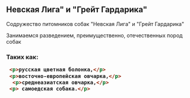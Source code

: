 ## Невская Лига" и "Грейт Гардарика"
  
 <p>Содружество питомников собак "Невская Лига" и "Грейт Гардарика"</p>
 <p>Занимаемся разведением, преимущественно, отечественных пород собак</p>
 <h3> Таких как:
  
  
  ```markdown
   <p>русская цветная болонка,</p>
   <p>восточно-европейская овчарка,</p>
    <p>среднеазиатская овчарка,</p>
   <p> самоедская собака.</p> 
 ```
 
